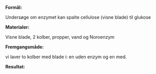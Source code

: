 **Formål:**

Undersøge om enzymet kan spalte cellulose (visne blade) til glukose

**Materialer:**

Visne blade, 2 kolber, propper, vand og Noroenzym

**Fremgangsmåde:**

vi laver to kolber med blade i: en uden enzym og en med.

**Resultat:**
